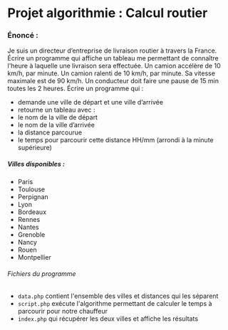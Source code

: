 # Projet algorithmie : Calcul routier

### Énoncé :

Je suis un directeur d’entreprise de livraison routier à travers la France.
Écrire un programme qui affiche un tableau me permettant de connaître l'heure à laquelle une
livraison sera effectuée.
Un camion accélère de 10 km/h, par minute.
Un camion ralenti de 10 km/h, par minute.
Sa vitesse maximale est de 90 km/h.
Un conducteur doit faire une pause de 15 min toutes les 2 heures.
Écrire un programme qui :
- demande une ville de départ et une ville d’arrivée
- retourne un tableau avec :
- le nom de la ville de départ
- le nom de la ville d’arrivée
- la distance parcourue
- le temps pour parcourir cette distance HH/mm
(arrondi à la minute supérieure)

##### Villes disponibles :
+ Paris
+ Toulouse
+ Perpignan
+ Lyon
+ Bordeaux
+ Rennes
+ Nantes
+ Grenoble
+ Nancy
+ Rouen
+ Montpellier

###### Fichiers du programme

+ `data.php` contient l'ensemble des villes et distances qui les séparent
+ `script.php` exécute l'algorithme permettant de calculer le temps à parcourir pour notre chauffeur
+ `index.php` qui récupérer les deux villes et affiche les résultats